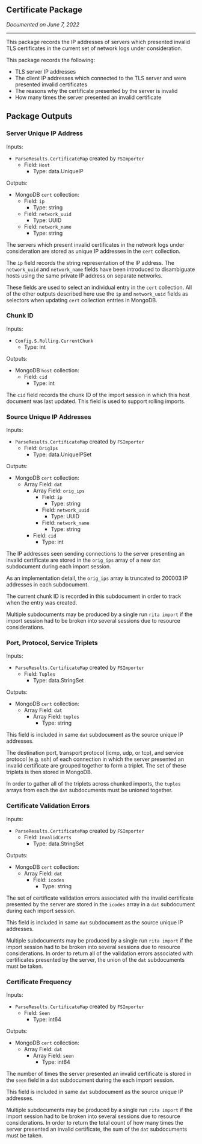## Certificate Package

*Documented on June 7, 2022*

---

This package records the IP addresses of servers which presented invalid TLS certificates in the current set of network logs under consideration.

This package records the following:
- TLS server IP addresses
- The client IP addresses which connected to the TLS server and were presented invalid certificates
- The reasons why the certificate presented by the server is invalid
- How many times the server presented an invalid certificate

## Package Outputs

### Server Unique IP Address

Inputs:
- `ParseResults.CertificateMap` created by `FSImporter`
    - Field: `Host`
        - Type: data.UniqueIP

Outputs:
- MongoDB `cert` collection:
    - Field: `ip`
        - Type: string
    - Field: `network_uuid`
        - Type: UUID
    - Field: `network_name`
        - Type: string

The servers which present invalid certificates in the network logs under consideration are stored as unique IP addresses in the `cert` collection. 

The `ip` field records the string representation of the IP address. The `network_uuid` and `network_name` fields have been introduced to disambiguate hosts using the same private IP address on separate networks. 

These fields are used to select an individual entry in the `cert` collection. All of the other outputs described here use the `ip` and `network_uuid` fields as selectors when updating `cert` collection entries in MongoDB.

### Chunk ID
Inputs: 
- `Config.S.Rolling.CurrentChunk`
    - Type: int

Outputs:
- MongoDB `host` collection:
    - Field: `cid`
        - Type: int

The `cid` field records the chunk ID of the import session in which this host document was last updated. This field is used to support rolling imports.

### Source Unique IP Addresses
Inputs:
- `ParseResults.CertificateMap` created by `FSImporter`
    - Field: `OrigIps`
        - Type: data.UniqueIPSet

Outputs:
- MongoDB `cert` collection:
    - Array Field: `dat`
        - Array Field: `orig_ips`
            - Field: `ip`
                - Type: string
            - Field: `network_uuid`
                - Type: UUID
            - Field: `network_name`
                - Type: string
        - Field: `cid`
            - Type: int

The IP addresses seen sending connections to the server presenting an invalid certificate are stored in the `orig_ips` array of a new `dat` subdocument during each import session.

As an implementation detail, the `orig_ips` array is truncated to 200003 IP addresses in each subdocument.

The current chunk ID is recorded in this subdocument in order to track when the entry was created.

Multiple subdocuments may be produced by a single run `rita import` if the import session had to be broken into several sessions due to resource considerations.

### Port, Protocol, Service Triplets
Inputs: 
- `ParseResults.CertificateMap` created by `FSImporter`
    - Field: `Tuples`
        - Type: data.StringSet

Outputs:
- MongoDB `cert` collection:
    - Array Field: `dat`
        - Array Field: `tuples`
            - Type: string

This field is included in same `dat` subdocument as the source unique IP addresses.

The destination port, transport protocol (icmp, udp, or tcp), and service protocol (e.g. ssh) of each connection in which the server presented an invalid certificate are grouped together to form a triplet. The set of these triplets is then stored in MongoDB. 

In order to gather all of the triplets across chunked imports, the `tuples` arrays from each the `dat` subdocuments must be unioned together. 

### Certificate Validation Errors
Inputs:
- `ParseResults.CertificateMap` created by `FSImporter`
    - Field: `InvalidCerts`
        - Type: data.StringSet

Outputs:
- MongoDB `cert` collection:
    - Array Field: `dat`
        - Field: `icodes`
            - Type: string

The set of certificate validation errors associated with the invalid certificate presented by the server are stored in the `icodes` array in a `dat` subdocument during each import session.

This field is included in same `dat` subdocument as the source unique IP addresses.

Multiple subdocuments may be produced by a single run `rita import` if the import session had to be broken into several sessions due to resource considerations. In order to return all of the validation errors associated with certificates presented by the server, the union of the `dat` subdocuments must be taken.


### Certificate Frequency
Inputs:
- `ParseResults.CertificateMap` created by `FSImporter`
    - Field: `Seen`
        - Type: int64

Outputs:
- MongoDB `cert` collection:
    - Array Field: `dat`
        - Array Field: `seen`
            - Type: int64

The number of times the server presented an invalid certificate is stored in the `seen` field in a `dat` subdocument during the each import session.

This field is included in same `dat` subdocument as the source unique IP addresses.

Multiple subdocuments may be produced by a single run `rita import` if the import session had to be broken into several sessions due to resource considerations. In order to return the total count of how many times the server presented an invalid certificate, the sum of the `dat` subdocuments must be taken.